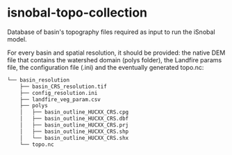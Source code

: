 # isnobal-topo-collection
Database of basin's topography files required as input to run the iSnobal model. 

For every basin and spatial resolution, it should be provided: the native DEM file that contains the watershed domain (polys folder), the Landfire params file, the configuration file (.ini) and the eventually generated topo.nc:

```bash
└── basin_resolution
    ├── basin_CRS_resolution.tif
    ├── config_resolution.ini
    ├── landfire_veg_param.csv
    ├── polys
    │   ├── basin_outline_HUCXX_CRS.cpg
    │   ├── basin_outline_HUCXX_CRS.dbf
    │   ├── basin_outline_HUCXX_CRS.prj
    │   ├── basin_outline_HUCXX_CRS.shp
    │   └── basin_outline_HUCXX_CRS.shx
    └── topo.nc
```


